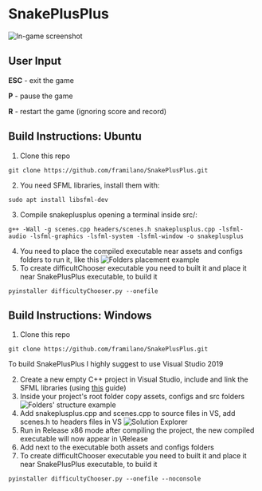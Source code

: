 # SnakePlusPlus
![In-game screenshot](https://i.imgur.com/uuxV2kT.png)

## User Input

**ESC** - exit the game

**P** - pause the game

**R** - restart the game (ignoring score and record)

## Build Instructions: Ubuntu
1. Clone this repo
```
git clone https://github.com/framilano/SnakePlusPlus.git
```
2. You need SFML libraries, install them with:
```
sudo apt install libsfml-dev
```

3. Compile snakeplusplus opening a terminal inside src/:
```
g++ -Wall -g scenes.cpp headers/scenes.h snakeplusplus.cpp -lsfml-audio -lsfml-graphics -lsfml-system -lsfml-window -o snakeplusplus
```
4. You need to place the compiled executable near assets and configs folders to run it, like this
![Folders placement example](https://i.imgur.com/73hCPWa.png)
6. To create difficultChooser executable you need to built it and place it near SnakePlusPlus executable, to build it
```
pyinstaller difficultyChooser.py --onefile
```


## Build Instructions: Windows
1. Clone this repo
```
git clone https://github.com/framilano/SnakePlusPlus.git
```
To build SnakePlusPlus I highly suggest to use Visual Studio 2019

2. Create a new empty C++ project in Visual Studio, include and link the SFML libraries (using [this](https://www.sfml-dev.org/tutorials/2.5/start-vc.php) guide)
3. Inside your project's root folder copy assets, configs and src folders
![Folders' structure example](https://i.imgur.com/v0lxSB5.png)
4. Add snakeplusplus.cpp and scenes.cpp to source files in VS, add scenes.h to headers files in VS
![Solution Explorer](https://i.imgur.com/M6nKAjL.png)
5. Run in Release x86 mode after compiling the project, the new compiled executable will now appear in \Release
6. Add next to the executable both assets and configs folders
7. To create difficultChooser executable you need to built it and place it near SnakePlusPlus executable, to build it
```
pyinstaller difficultyChooser.py --onefile --noconsole
```

